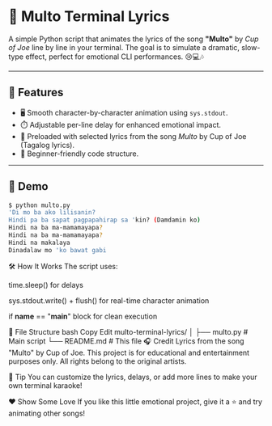 # 🎵 Multo Terminal Lyrics

A simple Python script that animates the lyrics of the song **"Multo"** by *Cup of Joe* line by line in your terminal. The goal is to simulate a dramatic, slow-type effect, perfect for emotional CLI performances. 😢💻🎶

---

## 📌 Features

- 🖥️ Smooth character-by-character animation using `sys.stdout`.
- ⏱️ Adjustable per-line delay for enhanced emotional impact.
- 🎤 Preloaded with selected lyrics from the song *Multo* by Cup of Joe (Tagalog lyrics).
- 🧠 Beginner-friendly code structure.

---

## 🚀 Demo

```bash
$ python multo.py
'Di mo ba ako lilisanin?
Hindi pa ba sapat pagpapahirap sa 'kin? (Damdamin ko)
Hindi na ba ma-mamamayapa?
Hindi na ba ma-mamamayapa?
Hindi na makalaya
Dinadalaw mo 'ko bawat gabi
```
🛠️ How It Works
The script uses:

time.sleep() for delays

sys.stdout.write() + flush() for real-time character animation

if __name__ == "__main__" block for clean execution

📁 File Structure
bash
Copy
Edit
multo-terminal-lyrics/
│
├── multo.py         # Main script
└── README.md        # This file
🎧 Credit
Lyrics from the song "Multo" by Cup of Joe.
This project is for educational and entertainment purposes only. All rights belong to the original artists.

📌 Tip
You can customize the lyrics, delays, or add more lines to make your own terminal karaoke!

❤️ Show Some Love
If you like this little emotional project, give it a ⭐ and try animating other songs!

